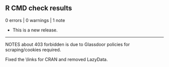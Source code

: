 ## R CMD check results

0 errors | 0 warnings | 1 note

* This is a new release.

---

NOTES about 403 forbidden is due to Glassdoor policies for scraping/cookies required.

Fixed the \links for CRAN and removed LazyData.
